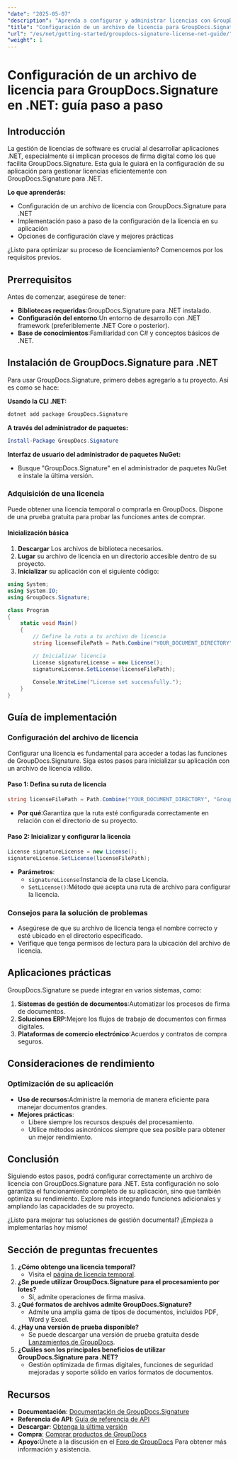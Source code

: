```yaml
---
"date": "2025-05-07"
"description": "Aprenda a configurar y administrar licencias con GroupDocs.Signature para .NET. Esta guía completa abarca todo, desde la instalación hasta la configuración de licencias."
"title": "Configuración de un archivo de licencia para GroupDocs.Signature en .NET&#58; guía paso a paso"
"url": "/es/net/getting-started/groupdocs-signature-license-net-guide/"
"weight": 1
---
```


# Configuración de un archivo de licencia para GroupDocs.Signature en .NET: guía paso a paso

## Introducción
La gestión de licencias de software es crucial al desarrollar aplicaciones .NET, especialmente si implican procesos de firma digital como los que facilita GroupDocs.Signature. Esta guía le guiará en la configuración de su aplicación para gestionar licencias eficientemente con GroupDocs.Signature para .NET.

**Lo que aprenderás:**
- Configuración de un archivo de licencia con GroupDocs.Signature para .NET
- Implementación paso a paso de la configuración de la licencia en su aplicación
- Opciones de configuración clave y mejores prácticas

¿Listo para optimizar su proceso de licenciamiento? Comencemos por los requisitos previos.

## Prerrequisitos
Antes de comenzar, asegúrese de tener:
- **Bibliotecas requeridas**:GroupDocs.Signature para .NET instalado.
- **Configuración del entorno**:Un entorno de desarrollo con .NET framework (preferiblemente .NET Core o posterior).
- **Base de conocimientos**:Familiaridad con C# y conceptos básicos de .NET.

## Instalación de GroupDocs.Signature para .NET
Para usar GroupDocs.Signature, primero debes agregarlo a tu proyecto. Así es como se hace:

**Usando la CLI .NET:**
```bash
dotnet add package GroupDocs.Signature
```

**A través del administrador de paquetes:**
```powershell
Install-Package GroupDocs.Signature
```

**Interfaz de usuario del administrador de paquetes NuGet:**
- Busque "GroupDocs.Signature" en el administrador de paquetes NuGet e instale la última versión.

### Adquisición de una licencia
Puede obtener una licencia temporal o comprarla en GroupDocs. Dispone de una prueba gratuita para probar las funciones antes de comprar.

#### Inicialización básica
1. **Descargar** Los archivos de biblioteca necesarios.
2. **Lugar** su archivo de licencia en un directorio accesible dentro de su proyecto.
3. **Inicializar** su aplicación con el siguiente código:

```csharp
using System;
using System.IO;
using GroupDocs.Signature;

class Program
{
    static void Main()
    {
        // Define la ruta a tu archivo de licencia
        string licenseFilePath = Path.Combine("YOUR_DOCUMENT_DIRECTORY", "GroupDocs.license");

        // Inicializar licencia
        License signatureLicense = new License();
        signatureLicense.SetLicense(licenseFilePath);
        
        Console.WriteLine("License set successfully.");
    }
}
```

## Guía de implementación
### Configuración del archivo de licencia
Configurar una licencia es fundamental para acceder a todas las funciones de GroupDocs.Signature. Siga estos pasos para inicializar su aplicación con un archivo de licencia válido.

#### Paso 1: Defina su ruta de licencia
```csharp
string licenseFilePath = Path.Combine("YOUR_DOCUMENT_DIRECTORY", "GroupDocs.license");
```
- **Por qué**:Garantiza que la ruta esté configurada correctamente en relación con el directorio de su proyecto.

#### Paso 2: Inicializar y configurar la licencia
```csharp
License signatureLicense = new License();
signatureLicense.SetLicense(licenseFilePath);
```
- **Parámetros**:
  - `signatureLicense`:Instancia de la clase Licencia.
  - `SetLicense()`:Método que acepta una ruta de archivo para configurar la licencia.

### Consejos para la solución de problemas
- Asegúrese de que su archivo de licencia tenga el nombre correcto y esté ubicado en el directorio especificado.
- Verifique que tenga permisos de lectura para la ubicación del archivo de licencia.

## Aplicaciones prácticas
GroupDocs.Signature se puede integrar en varios sistemas, como:
1. **Sistemas de gestión de documentos**:Automatizar los procesos de firma de documentos.
2. **Soluciones ERP**:Mejore los flujos de trabajo de documentos con firmas digitales.
3. **Plataformas de comercio electrónico**:Acuerdos y contratos de compra seguros.

## Consideraciones de rendimiento
### Optimización de su aplicación
- **Uso de recursos**:Administre la memoria de manera eficiente para manejar documentos grandes.
- **Mejores prácticas**:
  - Libere siempre los recursos después del procesamiento.
  - Utilice métodos asincrónicos siempre que sea posible para obtener un mejor rendimiento.

## Conclusión
Siguiendo estos pasos, podrá configurar correctamente un archivo de licencia con GroupDocs.Signature para .NET. Esta configuración no solo garantiza el funcionamiento completo de su aplicación, sino que también optimiza su rendimiento. Explore más integrando funciones adicionales y ampliando las capacidades de su proyecto.

¿Listo para mejorar tus soluciones de gestión documental? ¡Empieza a implementarlas hoy mismo!

## Sección de preguntas frecuentes
1. **¿Cómo obtengo una licencia temporal?**
   - Visita el [página de licencia temporal](https://purchase.groupdocs.com/temporary-license/).
2. **¿Se puede utilizar GroupDocs.Signature para el procesamiento por lotes?**
   - Sí, admite operaciones de firma masiva.
3. **¿Qué formatos de archivos admite GroupDocs.Signature?**
   - Admite una amplia gama de tipos de documentos, incluidos PDF, Word y Excel.
4. **¿Hay una versión de prueba disponible?**
   - Se puede descargar una versión de prueba gratuita desde [Lanzamientos de GroupDocs](https://releases.groupdocs.com/signature/net/).
5. **¿Cuáles son los principales beneficios de utilizar GroupDocs.Signature para .NET?**
   - Gestión optimizada de firmas digitales, funciones de seguridad mejoradas y soporte sólido en varios formatos de documentos.

## Recursos
- **Documentación**: [Documentación de GroupDocs.Signature](https://docs.groupdocs.com/signature/net/)
- **Referencia de API**: [Guía de referencia de API](https://reference.groupdocs.com/signature/net/)
- **Descargar**: [Obtenga la última versión](https://releases.groupdocs.com/signature/net/)
- **Compra**: [Comprar productos de GroupDocs](https://purchase.groupdocs.com/buy)
- **Apoyo**:Únete a la discusión en el [Foro de GroupDocs](https://forum.groupdocs.com/c/signature/) Para obtener más información y asistencia.